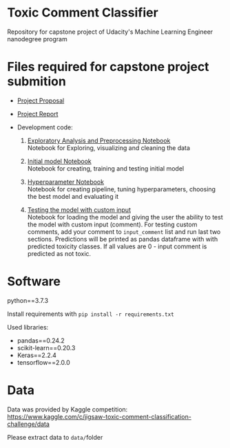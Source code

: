 # Toxic Comment Classifier
Repository for capstone project of Udacity's Machine Learning Engineer nanodegree program

# Files required for capstone project submition
- [Project Proposal](proposal.pdf)
- [Project Report](Report.pdf)
- Development code:
  
   1. [Exploratory Analysis and Preprocessing Notebook](Exploratory%20Analysis%20and%20Preprocessing.ipynb)  
   Notebook for Exploring, visualizing and cleaning the data
   
   2. [Initial model Notebook](Initial%20Model.ipynb)  
   Notebook for creating, training and testing initial model
   
   3. [Hyperparameter Notebook](Hyperparameter%20Tuning.ipynb)  
   Notebook for creating pipeline, tuning hyperparameters, choosing the best model and evaluating it
   
   4. [Testing the model with custom input](Testing%20the%20model.ipynb)  
   Notebook for loading the model and giving the user the ability to test the model with custom input (comment).
   For testing custom comments, add your comment to `input_comment` list and run last two sections. Predictions will be printed as pandas dataframe with with predicted toxicity classes. If all values are 0 - input comment is predicted as not toxic.  

# Software
python==3.7.3

Install requirements with `pip install -r requirements.txt`

Used libraries:
- pandas==0.24.2
- scikit-learn==0.20.3
- Keras==2.2.4
- tensorflow==2.0.0

# Data 

Data was provided by Kaggle competition: 
https://www.kaggle.com/c/jigsaw-toxic-comment-classification-challenge/data

Please extract data to `data/`folder
